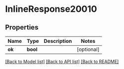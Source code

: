 # InlineResponse20010

## Properties
Name | Type | Description | Notes
------------ | ------------- | ------------- | -------------
**ok** | **bool** |  | [optional] 

[[Back to Model list]](../../README.md#documentation-for-models) [[Back to API list]](../../README.md#documentation-for-api-endpoints) [[Back to README]](../../README.md)

